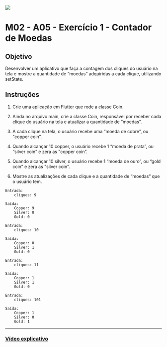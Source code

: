 ﻿![](https://i.imgur.com/xG74tOh.png)

# M02 - A05 - Exercício 1 - Contador de Moedas

## Objetivo

Desenvolver um aplicativo que faça a contagem dos cliques do usuário na tela e mostre a quantidade de “moedas” adquiridas a cada clique, utilizando setState.

## Instruções

1. Crie uma aplicação em Flutter que rode a classe Coin.

2. Ainda no arquivo main, crie a classe Coin, responsável por receber cada clique do usuário na tela e atualizar a quantidade de “moedas”.

3. A cada clique na tela, o usuário recebe uma “moeda de cobre”, ou "copper coin”.

4. Quando alcançar 10 copper, o usuário recebe 1 “moeda de prata”, ou “silver coin” e zera as "copper coin”.

5. Quando alcançar 10 silver, o usuário recebe 1 “moeda de ouro”, ou “gold coin” e zera as "silver coin”.

6. Mostre as atualizações de cada clique e a quantidade de “moedas” que o usuário tem.

```
Entrada:
	cliques: 9

Saída:
    Copper: 9
    Silver: 0
    Gold: 0
```

```
Entrada:
	cliques: 10

Saída:
    Copper: 0
    Silver: 1
    Gold: 0
```

```
Entrada:
	cliques: 11

Saída:
    Copper: 1
    Silver: 1
    Gold: 0
```

```
Entrada:
	cliques: 101

Saída:
    Copper: 1
    Silver: 0
    Gold: 1

```

---

### [Vídeo explicativo]()

